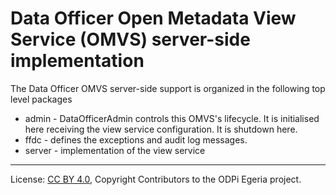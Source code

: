 <!-- SPDX-License-Identifier: CC-BY-4.0 -->
<!-- Copyright Contributors to the ODPi Egeria project. -->

# Data Officer Open Metadata View Service (OMVS) server-side implementation

The Data Officer OMVS server-side support is organized in the following top level packages 

* admin -  DataOfficerAdmin controls this OMVS's lifecycle. It is initialised here receiving the view service configuration. It is shutdown here.
* ffdc - defines the exceptions and audit log messages.
* server - implementation of the view service

----
License: [CC BY 4.0](https://creativecommons.org/licenses/by/4.0/),
Copyright Contributors to the ODPi Egeria project.